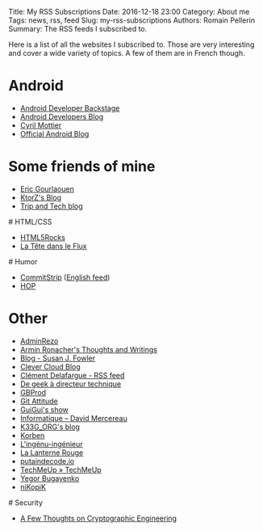 Title: My RSS Subscriptions
Date: 2016-12-18 23:00
Category: About me
Tags: news, rss, feed 
Slug: my-rss-subscriptions
Authors: Romain Pellerin
Summary: The RSS feeds I subscribed to.

Here is a list of all the websites I subscribed to. Those are very interesting and cover a wide variety of topics. A few of them are in French though.

# Android

- [Android Developer Backstage](http://feeds.feedburner.com/blogspot/AndroidDevelopersBackstage)
- [Android Developers Blog](http://android-developers.blogspot.com/atom.xml)
- [Cyril Mottier](http://cyrilmottier.com/atom.xml)
- [Official Android Blog](http://feeds.feedburner.com/OfficialAndroidBlog)

# Some friends of mine

- [Eric Gourlaouen](http://blog.ericgourlaouen.com/feed)
- [KtorZ's Blog](http://ktorz.github.io/feed.xml)
- [Trip and Tech blog](http://blog.thomasmorel.io/feed.xml)

# HTML/CSS

- [HTML5Rocks](http://feeds.feedburner.com/html5rocks)
- [La Tête dans le Flux](https://blog.goetter.fr/feed/)

# Humor

- [CommitStrip](http://www.commitstrip.com/fr/feed/) ([English feed](http://www.commitstrip.com/en/feed/))
- [HOP](http://feeds.feedburner.com/lucdamas/humeurs?format=xml)

# Other

- [AdminRezo](http://blog.adminrezo.fr/feed/)
- [Armin Ronacher's Thoughts and Writings](http://www.devtacular.com/utilities/atomtorss/?url=http%3a%2f%2flucumr.pocoo.org%2ffeed.atom)
- [Blog - Susan J. Fowler](http://www.susanjfowler.com/blog?format=RSS)
- [Clever Cloud Blog](https://www.clever-cloud.com/blog/feed.xml)
- [Clément Delafargue - RSS feed](http://blog.clement.delafargue.name/atom.xml)
- [De geek à directeur technique](http://www.geek-directeur-technique.com/feed)
- [GBProd](http://gb-prod.fr/feed.xml)
- [Git Attitude](http://www.git-attitude.fr/feed/)
- [GuiGui's show](http://www.guiguishow.info/feed/)
- [Informatique – David Mercereau](http://www.mercereau.info/categorie/informatique/feed/)
- [K33G_ORG's blog](http://feeds.feedburner.com/K33g_orgsBlog?format=xml)
- [Korben](http://korben.info/feed)
- [L'ingénu-ingénieur](http://ingenuingenieur.blog.lemonde.fr/feed/)
- [La Lanterne Rouge](http://lanterne-rouge.over-blog.org/rss)
- [putaindecode.io](http://putaindecode.fr/feed.xml)
- [TechMeUp » TechMeUp](http://techmeup.co/rss)
- [Yegor Bugayenko](http://www.yegor256.com/rss)
- [niKopiK](http://feeds.feedburner.com/Nikopik)

# Security

- [A Few Thoughts on Cryptographic Engineering](http://blog.cryptographyengineering.com/feeds/posts/default)
